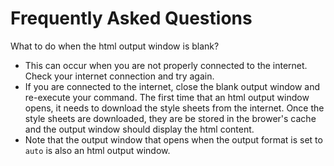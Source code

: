 # Frequently Asked Questions

What to do when the html output window is blank?

- This can occur when you are not properly connected to the internet. Check
  your internet connection and try again.
- If you are connected to the internet, close the blank output window and
  re-execute your command. The first time that an html output window opens,
  it needs to download the style sheets from the internet. Once the style
  sheets are downloaded, they are be stored in the brower's cache and the
  output window should display the html content.
- Note that the output window that opens when the output format is set to
  `auto` is also an html output window.
